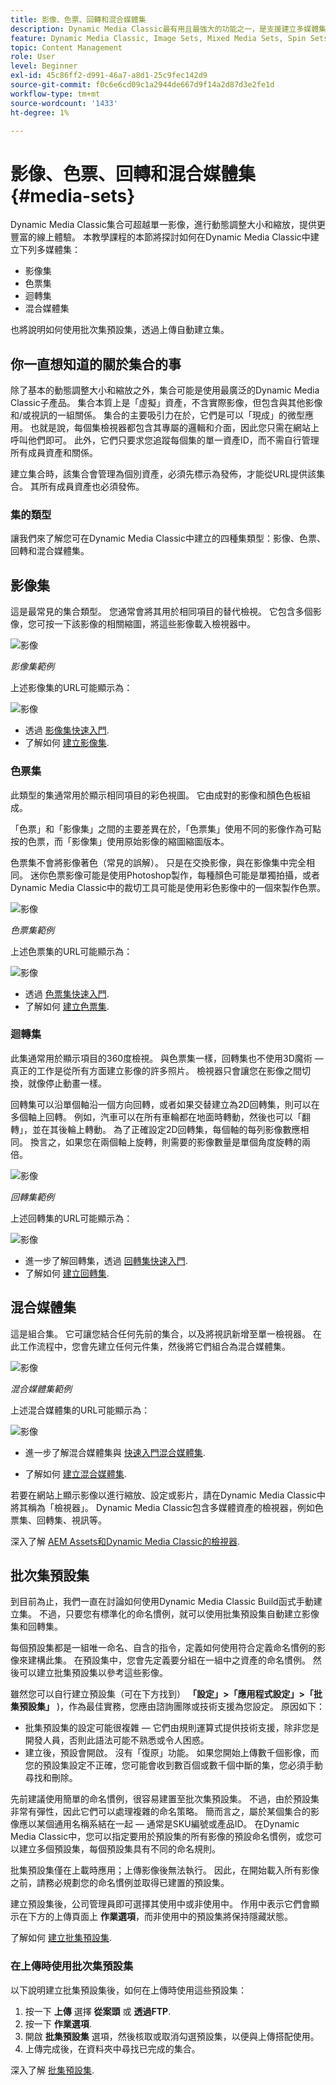 ```yaml
---
title: 影像、色票、回轉和混合媒體集
description: Dynamic Media Classic最有用且最強大的功能之一，是支援建立多媒體集，例如影像、色票、回轉和混合媒體集。 了解各多媒體集是什麼，以及如何在Dynamic Media Classic中建立每種類型。 接著，深入了解批次集預設集，這可讓上傳時建立多媒體集的程式自動化。
feature: Dynamic Media Classic, Image Sets, Mixed Media Sets, Spin Sets
topic: Content Management
role: User
level: Beginner
exl-id: 45c86ff2-d991-46a7-a8d1-25c9fec142d9
source-git-commit: f0c6e6cd09c1a2944de667d9f14a2d87d3e2fe1d
workflow-type: tm+mt
source-wordcount: '1433'
ht-degree: 1%

---
```


# 影像、色票、回轉和混合媒體集 {#media-sets}

Dynamic Media Classic集合可超越單一影像，進行動態調整大小和縮放，提供更豐富的線上體驗。 本教學課程的本節將探討如何在Dynamic Media Classic中建立下列多媒體集：

- 影像集
- 色票集
- 迴轉集
- 混合媒體集

也將說明如何使用批次集預設集，透過上傳自動建立集。

## 你一直想知道的關於集合的事

除了基本的動態調整大小和縮放之外，集合可能是使用最廣泛的Dynamic Media Classic子產品。 集合本質上是「虛擬」資產，不含實際影像，但包含與其他影像和/或視訊的一組關係。 集合的主要吸引力在於，它們是可以「現成」的微型應用。 也就是說，每個集檢視器都包含其專屬的邏輯和介面，因此您只需在網站上呼叫他們即可。 此外，它們只要求您追蹤每個集的單一資產ID，而不需自行管理所有成員資產和關係。

建立集合時，該集合會管理為個別資產，必須先標示為發佈，才能從URL提供該集合。 其所有成員資產也必須發佈。

### 集的類型

讓我們來了解您可在Dynamic Media Classic中建立的四種集類型：影像、色票、回轉和混合媒體集。

## 影像集

這是最常見的集合類型。 您通常會將其用於相同項目的替代檢視。 它包含多個影像，您可按一下該影像的相關縮圖，將這些影像載入檢視器中。

![影像](assets/media-sets/image-set-1.jpg)

_影像集範例_

上述影像集的URL可能顯示為：

![影像](assets/media-sets/image-set-url-1.png)

- 透過 [影像集快速入門](https://experienceleague.adobe.com/docs/dynamic-media-classic/using/image-sets/quick-start-image-sets.html).
- 了解如何 [建立影像集](https://experienceleague.adobe.com/docs/dynamic-media-classic/using/image-sets/creating-image-set.html#creating-an-image-set).

### 色票集

此類型的集通常用於顯示相同項目的彩色視圖。 它由成對的影像和顏色色板組成。

「色票」和「影像集」之間的主要差異在於，「色票集」使用不同的影像作為可點按的色票，而「影像集」使用原始影像的縮圖縮圖版本。

色票集不會將影像著色（常見的誤解）。 只是在交換影像，與在影像集中完全相同。 迷你色票影像可能是使用Photoshop製作，每種顏色可能是單獨拍攝，或者Dynamic Media Classic中的裁切工具可能是使用彩色影像中的一個來製作色票。

![影像](assets/media-sets/image-set-2.jpg)

_色票集範例_

上述色票集的URL可能顯示為：

![影像](assets/media-sets/image-set_url.png)

- 透過 [色票集快速入門](https://experienceleague.adobe.com/docs/dynamic-media-classic/using/swatch-sets/quick-start-swatch-sets.html).
- 了解如何 [建立色票集](https://experienceleague.adobe.com/docs/dynamic-media-classic/using/swatch-sets/creating-swatch-set.html#creating-a-swatch-set).

### 迴轉集

此集通常用於顯示項目的360度檢視。 與色票集一樣，回轉集也不使用3D魔術 — 真正的工作是從所有方面建立影像的許多照片。 檢視器只會讓您在影像之間切換，就像停止動畫一樣。

回轉集可以沿單個軸沿一個方向回轉，或者如果交替建立為2D回轉集，則可以在多個軸上回轉。 例如，汽車可以在所有車輪都在地面時轉動，然後也可以「翻轉」，並在其後輪上轉動。 為了正確設定2D回轉集，每個軸的每列影像數應相同。 換言之，如果您在兩個軸上旋轉，則需要的影像數量是單個角度旋轉的兩倍。

![影像](assets/media-sets/image-set-3.png)

_回轉集範例_

上述回轉集的URL可能顯示為：

![影像](assets/media-sets/spin-set.png)

- 進一步了解回轉集，透過 [回轉集快速入門](https://experienceleague.adobe.com/docs/dynamic-media-classic/using/spin-sets/quick-start-spin-sets.html).
- 了解如何 [建立回轉集](https://experienceleague.adobe.com/docs/dynamic-media-classic/using/spin-sets/creating-spin-set.html#creating-a-spin-set).

## 混合媒體集

這是組合集。 它可讓您結合任何先前的集合，以及將視訊新增至單一檢視器。 在此工作流程中，您會先建立任何元件集，然後將它們組合為混合媒體集。

![影像](assets/media-sets/image-set-4.png)

_混合媒體集範例_

上述混合媒體集的URL可能顯示為：

![影像](assets/media-sets/image-set-url-1.png)

- 進一步了解混合媒體集與 [快速入門混合媒體集](https://experienceleague.adobe.com/docs/dynamic-media-classic/using/mixed-media-sets/quick-start-mixed-media-sets.html).

- 了解如何 [建立混合媒體集](https://experienceleague.adobe.com/docs/dynamic-media-classic/using/mixed-media-sets/creating-mixed-media-set.html#creating-a-mixed-media-set).

若要在網站上顯示影像以進行縮放、設定或影片，請在Dynamic Media Classic中將其稱為「檢視器」。 Dynamic Media Classic包含多媒體資產的檢視器，例如色票集、回轉集、視訊等。

深入了解 [AEM Assets和Dynamic Media Classic的檢視器](https://experienceleague.adobe.com/docs/dynamic-media-developer-resources/library/viewers-aem-assets-dmc/c-html5-s7-aem-asset-viewers.html).

## 批次集預設集

到目前為止，我們一直在討論如何使用Dynamic Media Classic Build函式手動建立集。 不過，只要您有標準化的命名慣例，就可以使用批集預設集自動建立影像集和回轉集。

每個預設集都是一組唯一命名、自含的指令，定義如何使用符合定義命名慣例的影像來建構此集。 在預設集中，您會先定義要分組在一組中之資產的命名慣例。 然後可以建立批集預設集以參考這些影像。

雖然您可以自行建立預設集（可在下方找到） **「設定」>「應用程式設定」>「批集預設集」** )，作為最佳實務，您應由諮詢團隊或技術支援為您設定。 原因如下：

- 批集預設集的設定可能很複雜 — 它們由規則運算式提供技術支援，除非您是開發人員，否則此語法可能不熟悉或令人困惑。
- 建立後，預設會開啟。 沒有「復原」功能。 如果您開始上傳數千個影像，而您的預設集設定不正確，您可能會收到數百個或數千個中斷的集，您必須手動尋找和刪除。

先前建議使用簡單的命名慣例，很容易建置至批次集預設集。 不過，由於預設集非常有彈性，因此它們可以處理複雜的命名策略。 簡而言之，屬於某個集合的影像應以某個通用名稱系結在一起 — 通常是SKU編號或產品ID。 在Dynamic Media Classic中，您可以指定要用於預設集的所有影像的預設命名慣例，或您可以建立多個預設集，每個預設集具有不同的命名規則。

批集預設集僅在上載時應用；上傳影像後無法執行。 因此，在開始載入所有影像之前，請務必規劃您的命名慣例並取得已建置的預設集。

建立預設集後，公司管理員即可選擇其使用中或非使用中。 作用中表示它們會顯示在下方的上傳頁面上 **作業選項**，而非使用中的預設集將保持隱藏狀態。

了解如何 [建立批集預設集](https://experienceleague.adobe.com/docs/dynamic-media-classic/using/setup/application-setup.html#creating-a-batch-set-preset).

### 在上傳時使用批次集預設集

以下說明建立批集預設集後，如何在上傳時使用這些預設集：

1. 按一下 **上傳** 選擇 **從案頭** 或 **透過FTP**.
2. 按一下 **作業選項**.
3. 開啟 **批集預設集** 選項，然後核取或取消勾選預設集，以便與上傳搭配使用。
4. 上傳完成後，在資料夾中尋找已完成的集合。

深入了解 [批集預設集](https://experienceleague.adobe.com/docs/dynamic-media-classic/using/setup/application-setup.html#batch-set-presets).
